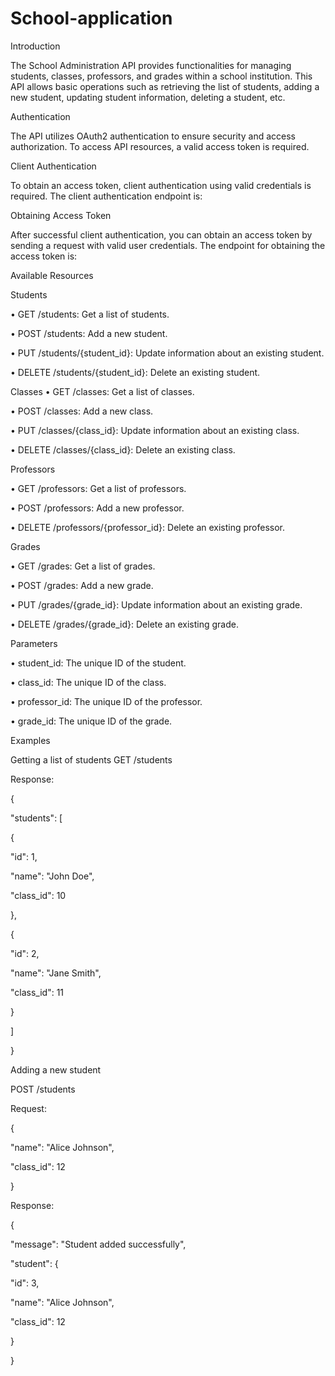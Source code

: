 # School-application
Introduction

The School Administration API provides functionalities for managing students, classes, professors, and grades within a school institution. This API allows basic operations such as retrieving the list of students, adding a new student, updating student information, deleting a student, etc.

Authentication

The API utilizes OAuth2 authentication to ensure security and access authorization. To access API resources, a valid access token is required.

Client Authentication

To obtain an access token, client authentication using valid credentials is required. The client authentication endpoint is:

Obtaining Access Token

After successful client authentication, you can obtain an access token by sending a request with valid user credentials. The endpoint for obtaining the access token is:

Available Resources

Students

• GET /students: Get a list of students.

• POST /students: Add a new student.

• PUT /students/{student_id}: Update information about an existing student.

• DELETE /students/{student_id}: Delete an existing student.

Classes
• GET /classes: Get a list of classes.

• POST /classes: Add a new class.

• PUT /classes/{class_id}: Update information about an existing class.

• DELETE /classes/{class_id}: Delete an existing class.

Professors

• GET /professors: Get a list of professors.

• POST /professors: Add a new professor.

• DELETE /professors/{professor_id}: Delete an existing professor.

Grades

• GET /grades: Get a list of grades.

• POST /grades: Add a new grade.

• PUT /grades/{grade_id}: Update information about an existing grade.

• DELETE /grades/{grade_id}: Delete an existing grade.

Parameters

• student_id: The unique ID of the student.

• class_id: The unique ID of the class.

• professor_id: The unique ID of the professor.

• grade_id: The unique ID of the grade.

Examples

Getting a list of students
GET /students

Response:

{

"students": [

{

"id": 1,

"name": "John Doe",

"class_id": 10

},

{

"id": 2,

"name": "Jane Smith",

"class_id": 11

}

]

}

Adding a new student

POST /students

Request:

{

"name": "Alice Johnson",

"class_id": 12

}

Response:

{

"message": "Student added successfully",

"student": {

"id": 3,

"name": "Alice Johnson",

"class_id": 12

}

}
